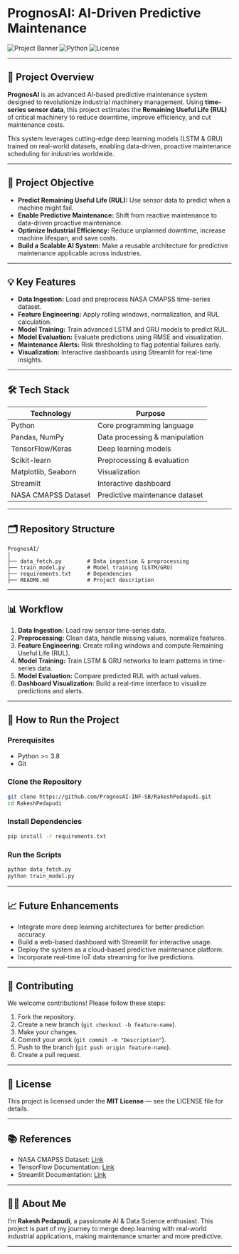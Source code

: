 

# PrognosAI: AI-Driven Predictive Maintenance

![Project Banner](https://img.shields.io/badge/Status-Active-green) ![Python](https://img.shields.io/badge/Python-3.10-blue) ![License](https://img.shields.io/badge/License-MIT-lightgrey)

---

## 📌 Project Overview

**PrognosAI** is an advanced AI-based predictive maintenance system designed to revolutionize industrial machinery management. Using **time-series sensor data**, this project estimates the **Remaining Useful Life (RUL)** of critical machinery to reduce downtime, improve efficiency, and cut maintenance costs.

This system leverages cutting-edge deep learning models (LSTM & GRU) trained on real-world datasets, enabling data-driven, proactive maintenance scheduling for industries worldwide.

---

## 🎯 Project Objective

* **Predict Remaining Useful Life (RUL):** Use sensor data to predict when a machine might fail.
* **Enable Predictive Maintenance:** Shift from reactive maintenance to data-driven proactive maintenance.
* **Optimize Industrial Efficiency:** Reduce unplanned downtime, increase machine lifespan, and save costs.
* **Build a Scalable AI System:** Make a reusable architecture for predictive maintenance applicable across industries.

---

## 💡 Key Features

* **Data Ingestion:** Load and preprocess NASA CMAPSS time-series dataset.
* **Feature Engineering:** Apply rolling windows, normalization, and RUL calculation.
* **Model Training:** Train advanced LSTM and GRU models to predict RUL.
* **Model Evaluation:** Evaluate predictions using RMSE and visualization.
* **Maintenance Alerts:** Risk thresholding to flag potential failures early.
* **Visualization:** Interactive dashboards using Streamlit for real-time insights.

---

## 🛠 Tech Stack

| Technology          | Purpose                        |
| ------------------- | ------------------------------ |
| Python              | Core programming language      |
| Pandas, NumPy       | Data processing & manipulation |
| TensorFlow/Keras    | Deep learning models           |
| Scikit-learn        | Preprocessing & evaluation     |
| Matplotlib, Seaborn | Visualization                  |
| Streamlit           | Interactive dashboard          |
| NASA CMAPSS Dataset | Predictive maintenance dataset |

---

## 🗂 Repository Structure

```
PrognosAI/
│
├── data_fetch.py        # Data ingestion & preprocessing
├── train_model.py       # Model training (LSTM/GRU)
├── requirements.txt     # Dependencies
├── README.md            # Project description
```

---

## 📊 Workflow

1. **Data Ingestion:** Load raw sensor time-series data.
2. **Preprocessing:** Clean data, handle missing values, normalize features.
3. **Feature Engineering:** Create rolling windows and compute Remaining Useful Life (RUL).
4. **Model Training:** Train LSTM & GRU networks to learn patterns in time-series data.
5. **Model Evaluation:** Compare predicted RUL with actual values.
6. **Dashboard Visualization:** Build a real-time interface to visualize predictions and alerts.

---

## 🚀 How to Run the Project

### **Prerequisites**

* Python >= 3.8
* Git

### **Clone the Repository**

```bash
git clone https://github.com/PrognosAI-INF-SB/RakeshPedapudi.git
cd RakeshPedapudi
```

### **Install Dependencies**

```bash
pip install -r requirements.txt
```

### **Run the Scripts**

```bash
python data_fetch.py
python train_model.py
```

---

## 📈 Future Enhancements

* Integrate more deep learning architectures for better prediction accuracy.
* Build a web-based dashboard with Streamlit for interactive usage.
* Deploy the system as a cloud-based predictive maintenance platform.
* Incorporate real-time IoT data streaming for live predictions.

---

## 🤝 Contributing

We welcome contributions! Please follow these steps:

1. Fork the repository.
2. Create a new branch (`git checkout -b feature-name`).
3. Make your changes.
4. Commit your work (`git commit -m "Description"`).
5. Push to the branch (`git push origin feature-name`).
6. Create a pull request.

---

## 📜 License

This project is licensed under the **MIT License** — see the LICENSE file for details.

---

## 📚 References

* NASA CMAPSS Dataset: [Link](https://data.nasa.gov/dataset/C-MAPSS-Aircraft-Engine-Simulation-Data/vrks-gjie)
* TensorFlow Documentation: [Link](https://www.tensorflow.org/)
* Streamlit Documentation: [Link](https://docs.streamlit.io/)

---

## 👨‍💻 About Me

I’m **Rakesh Pedapudi**, a passionate AI & Data Science enthusiast. This project is part of my journey to merge deep learning with real-world industrial applications, making maintenance smarter and more predictive.

---

